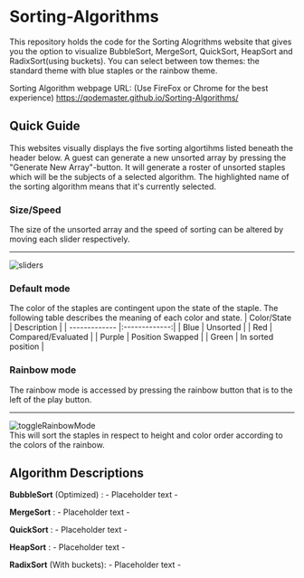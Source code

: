 # Sorting-Algorithms

This repository holds the code for the Sorting Alogrithms website that gives you the option to visualize BubbleSort, MergeSort, QuickSort, HeapSort and RadixSort(using buckets). You can select between tow themes: the standard theme with blue staples or the rainbow theme.

Sorting Algorithm webpage URL:
(Use FireFox or Chrome for the best experience) https://qodemaster.github.io/Sorting-Algorithms/


## Quick Guide
This websites visually displays the five sorting algortihms listed beneath the header below.
A guest can generate a new unsorted array by pressing the "Generate New Array"-button. It will generate a roster of unsorted staples which will be the subjects of a selected algorithm. The highlighted name of the sorting algorithm means that it's currently selected.

### Size/Speed
The size of the unsorted array and the speed of sorting can be altered by moving each slider respectively.
___
![sliders](https://user-images.githubusercontent.com/59826211/162976032-95dfe926-eac8-43bd-955f-8e67be811802.PNG)

### Default mode
The color of the staples are contingent upon the state of the staple. The following table describes the meaning of each color and state.
| Color/State     | Description |
| ------------- |:-------------:|
| Blue      | Unsorted |
| Red     | Compared/Evaluated |
| Purple | Position Swapped |
| Green | In sorted position  |

### Rainbow mode
The rainbow mode is accessed by pressing the rainbow button that is to the left of the play button.
___
![toggleRainbowMode](https://user-images.githubusercontent.com/59826211/163394658-d639dbbd-61e2-4473-bfd6-0d38d7a1ed58.PNG)
<br />
This will sort the staples in respect to height and color order according to the colors of the rainbow.

## Algorithm Descriptions
**BubbleSort** (Optimized)  : - Placeholder text -

**MergeSort**               : - Placeholder text -

**QuickSort**               : - Placeholder text -

**HeapSort**                : - Placeholder text -

**RadixSort** (With buckets): - Placeholder text -
